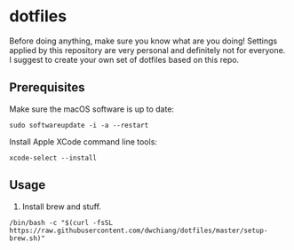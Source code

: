 # dotfiles

Before doing anything, make sure you know what are you doing! Settings applied by this repository are very personal and definitely not for everyone. I suggest to create your own set of dotfiles based on this repo.

## Prerequisites

Make sure the macOS software is up to date:

```
sudo softwareupdate -i -a --restart
```

Install Apple XCode command line tools:

```
xcode-select --install
```

## Usage

1. Install brew and stuff.

```
/bin/bash -c "$(curl -fsSL https://raw.githubusercontent.com/dwchiang/dotfiles/master/setup-brew.sh)" 
```
